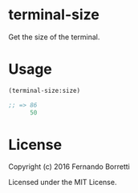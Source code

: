 # terminal-size

Get the size of the terminal.

# Usage

```lisp
(terminal-size:size)

;; => 86
      50
```

# License

Copyright (c) 2016 Fernando Borretti

Licensed under the MIT License.
